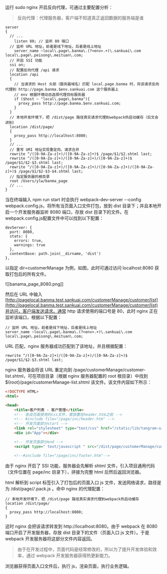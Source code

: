 运行 sudo nginx 开启反向代理，可通过主要配置分析：

> 反向代理：代理服务器，客户端不知道真正返回数据的服务端是谁

```
server 
{
  // ...
	listen 80; // 监听 80 端口
  // 监听 URL 地址，前者是线下地址，后者是线上地址
	server_name ~local\.page\.banma\.(?<env>.+)\.sankuai\.com local\.page\.peisong\.meituan\.com; 
  // 开启 SSI 功能
  ssi on;
  // 配置反向代理 /api 请求
  location /api
  {
    // 当请求的 Host 头部（服务器域名）匹配 local.page.banma 时，将该请求反向代理到 http://page.banma.$env.sankuai.com 这个服务器上
    // env 根据环境动态选择代理目标服务器
    if ($host ~ "local\.page\.banma"){
      proxy_pass http://page.banma.$env.sankuai.com;
    }
  }
  // 本地开发环境下，把 /dist/page 路径真实请求代理到webpack热启动缓存（后文会讲到）
  location /dist/page/
  {
    proxy_pass http://localhost:8080;
  }
  // ...
  // 重写 URI 地址实现重定向、请求合并
  rewrite ^/([0-9A-Za-z]+)/([0-9A-Za-z]+)$ /page/$1/$2.shtml last;
  rewrite ^/([0-9A-Za-z]+)/([0-9A-Za-z]+)/([0-9A-Za-z]+)$ /page/$1/$2-$3.shtml last;
  rewrite ^/([0-9A-Za-z]+)/([0-9A-Za-z]+)/([0-9A-Za-z]+)/([0-9A-Za-z]+)$ /page/$1/$2-$3-$4.shtml last;
  // 指定服务器的根目录
  root /Users/ylw/banma_page
  // ...
}
```

当在终端输入 npm run start 时会执行 webpack-dev-server --config webpack.config.js，将所有当页面入口文件打包，放到 dist 目录下；并且本地开启一个开发服务器监听 8080 端口，存放 dist 目录下的文件。在 webpack.config.js配置文件中可以找到以下配置：

```
devServer: {
  port: 8080,
  stats: {
    errors: true,
    warnings: true
  },
  contentBase: path.join(__dirname, 'dist')
},
```

以指定 dir=customerManage 为例，如图，此时可通过访问 localhost:8080 获取打包后的所有文件。

![[banama_page_8080.png]]

然后在 URL 中输入 [http://pagelocal.banma.test.sankuai.com/customerManage/customer/list](http://pagelocal.banma.test.sankuai.com/customerManage/customer/list)并访问，客户端发送请求。通常 http 请求使用的端口号是 80，此时 nginx 正在监听该端口，根据以下配置：

```
// 监听 URL 地址，前者是线下地址，后者是线上地址
server_name ~local\.page\.banma\.(?<env>.+)\.sankuai\.com local\.page\.peisong\.meituan\.com; 
```

URL 匹配，nginx 服务器成功匹配到了该地址，并且根据配置：

```
rewrite ^/([0-9A-Za-z]+)/([0-9A-Za-z]+)/([0-9A-Za-z]+)$ /page/$1/$2-$3.shtml last;
```

nginx 服务器会将该 URL 重定向到 /page/customerManage/customer-list.shtml，可在项目目录（根据 nginx 服务器配置的 root 根目录）中找到 ${root}/page/customerManage-list.shtml 该文件。该文件内容如下所示：

```html
<!DOCTYPE HTML>
<html>

<head>
    <title>客户列表 - 客户管理</title>
    <!-- 各自页面使用的css文件，需放置在header.htm之前 -->
    <!-- #include file="/page/inc/header.htm" -->
    <!-- 开发页面部分start -->
    <link rel="stylesheet" type="text/css" href="/static/lib/tangram-ui/1.0.49/tangram-ui.min.css">
    <div id="App"></div>

    <!-- 开发页面部分end -->
    <script type=" text/javascript " src="/dist/page/customerManage/customer-list-entry.pack.js"></script>

    <!--#include file="/page/inc/footer.htm"-->
```

由于 nginx 开启了 SSI 功能，服务器会先解析 shtml 文件，引入项目通用代码（文件位置在 page/inc 目录下），拼接为完整 html 后然后返回浏览器。

html 解析到 script 标签引入了打包后的页面入口 js 文件，发送网络请求，路径是为 /dist/page/*/*.pack.js 。命中 nginx 的代理配置：

```
// 本地开发环境下，把 /dist/page 路径真实请求代理到webpack热启动缓存
location /dist/page/
{
  proxy_pass http://localhost:8080;
}
```

这时 nginx 会把该请求转发到 http://localhost:8080。由于 webpack 在 8080 端口开启了开发服务器，存放 dist 目录下的文件（页面入口 js 文件）。于是 webpack 开发服务器将这部分文件内容返回。

> 由于在开发过程中，页面代码是经常修改的，所以为了提升开发体验和效率，通过 webpack 开发服务器获得热更新能力。

浏览器获得页面入口文件后，执行 js，渲染页面，执行业务逻辑。